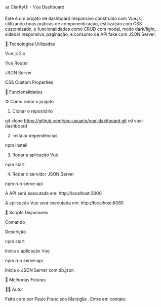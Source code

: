 📊 ClarityUI - Vue Dashboard

Este é um projeto de dashboard responsivo construído com Vue.js, utilizando boas práticas de componentização, estilização com CSS customizado, e funcionalidades como CRUD com modal, modo dark/light, sidebar responsiva, paginação, e consumo de API fake com JSON Server.

🚀 Tecnologias Utilizadas

Vue.js 2.x

Vue Router

JSON Server

CSS Custom Properties

🧩 Funcionalidades

⚙️ Como rodar o projeto

1. Clonar o repositório

git clone https://github.com/seu-usuario/vue-dashboard.git
cd vue-dashboard

2. Instalar dependências

npm install

3. Rodar a aplicação Vue

npm start

4. Rodar o servidor JSON Server

npm run serve-api

A API será executada em: http://localhost:3000

A aplicação Vue será executada em: http://localhost:8080

🔧 Scripts Disponíveis

Comando

Descrição

npm start

Inicia a aplicação Vue

npm run serve-api

Inicia o JSON Server com db.json

📌 Melhorias Futuras

🧑‍💻 Autor

Feito com por Paulo Francisco Marsiglia . Entre em contato:
